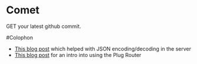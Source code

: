 # Comet

GET your latest github commit. 

#Colophon
 - [This blog post](http://www.jarredtrost.com/2015/05/30/getting-started-with-elixir-plug-routes/) which helped with JSON encoding/decoding in the server
 - [This blog post](http://blog.simonstrom.xyz/elixir-a-simple-server-with-plug/) for an intro into using the Plug Router
 
